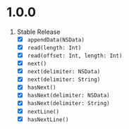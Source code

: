 # 1.0.0
1. Stable Release
	- [x] `appendData(NSData)`
	- [x] `read(length: Int)`
	- [x] `read(offset: Int, length: Int)`
	- [x] `next()`
	- [x] `next(delimiter: NSData)`
	- [x] `next(delimiter: String)`
	- [x] `hasNext()`
	- [x] `hasNext(delimiter: NSData)`
	- [x] `hasNext(delimiter: String)`
	- [x] `nextLine()`
	- [x] `hasNextLine()`
